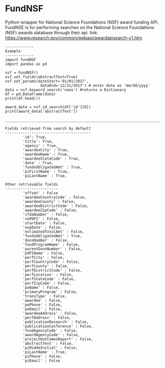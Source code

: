 # FundNSF
Python wrapper for National Science Foundations (NSF) award funding API.
FundNSE is for performing searches on the National Science Foundations
(NSF) awards database through their api.
link:
    https://www.research.gov/common/webapi/awardapisearch-v1.htm

    -------------
    Example
    -------------
    import fundNSF
    import pandas as pd

    nsf = FundNSF()
    nsf.set_fields(abstractText=True)
    nsf.set_params(dateStart='01/01/2017',
                    dataEnd='12/31/2017') # enter date as 'mm/dd/yyyy'
    data = nsf.keyword_search('nano') #returns a Dictionary
    df = pd.DataFrame(data)
    print(df.head())

    award_data = nsf.id_search(df['id'][0])
    print(award_data['abstractText'])

    ____________________________________________________________________________

    Fields retrieved from search by default
    ---------------------------------------
            'id': True,
            'title': True,
            'agency' : True,
            'awardeeCity' : True,
            'awardeeName' : True,
            'awardeeStateCode' : True,
            'date' : True,
            'fundsObligatedAmt' : True,
            'piFirstName' : True,
            'piLastName' : True,

    Other retrievable fields
    ------------------------
            'offset' : False
            'awardeeCountryCode' : False,
            'awardeeCounty' : False,
            'awardeeDistrictCode' : False,
            'awardeeZipCode' : False,
            'cfdaNumber' : False,
            'coPDPI' : False,
            'startDate' : False,
            'expDate' : False,
            'estimatedTotalAmt' : False,
            'fundsObligatedAmt' : True,
            'dunsNumber' : False,
            'fundProgramName' : False,
            'parentDunsNumber' : False,
            'pdPIName' : False,
            'perfCity' : False,
            'perfCountryCode' : False,
            'perfCounty' : False,
            'perfDistrictCode' : False,
            'perfLocation' : False,
            'perfStateCode' : False,
            'perfZipCode' : False,
            'poName' : False,
            'primaryProgram' : False,
            'transType' : False,
            'awardee' : False,
            'poPhone' : False,
            'poEmail' : False,
            'awardeeAddress' : False,
            'perfAddress' : False,
            'publicationResearch' : False,
            'publicationConference' : False,
            'fundAgencyCode' : False,
            'awardAgencyCode' : False,
            'projectOutComesReport' : False,
            'abstractText' : False,
            'piMiddeInitial' : False,
            'piLastName' : True,
            'piPhone' : False,
            'piEmail' : False
